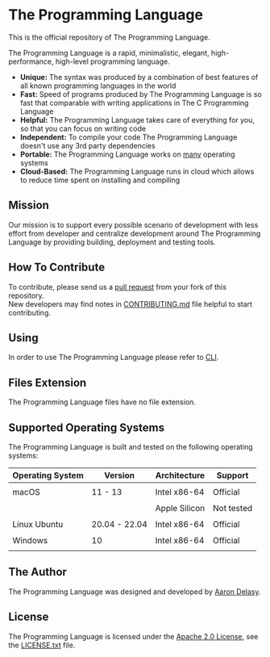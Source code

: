 # The Programming Language
This is the official repository of The Programming Language.

The Programming Language is a rapid, minimalistic, elegant, high-performance,
high-level programming language.
- **Unique:** The syntax was produced by a combination of best features of all
  known programming languages in the world
- **Fast:** Speed of programs produced by The Programming Language is so fast
  that comparable with writing applications in The C Programming Language
- **Helpful:** The Programming Language takes care of everything for you, so
  that you can focus on writing code
- **Independent:** To compile your code The Programming Language doesn't use
  any 3rd party dependencies
- **Portable:** The Programming Language works on
  [many](#supported-operating-systems) operating systems
- **Cloud-Based:** The Programming Language runs in cloud which allows to
  reduce time spent on installing and compiling

## Mission
Our mission is to support every possible scenario of development with less
effort from developer and centralize development around The Programming
Language by providing building, deployment and testing tools.

## How To Contribute
To contribute, please send us a [pull
request](https://github.com/thelang-io/the/compare) from your fork of this
repository. \
New developers may find notes in [CONTRIBUTING.md](CONTRIBUTING.md) file
helpful to start contributing.

## Using
In order to use The Programming Language please refer to
[CLI](https://github.com/thelang-io/cli).

## Files Extension
The Programming Language files have no file extension.

## Supported Operating Systems
The Programming Language is built and tested on the following operating
systems:

| Operating System | Version           | Architecture      | Support          |
|:---------------- | ----------------- | ----------------- | ---------------- |
|                  |                   |                   |                  |
| macOS            | 11 - 13           | Intel x86-64      | Official         |
|                  |                   |                   |                  |
|                  |                   | Apple Silicon     | Not tested       |
|                  |                   |                   |                  |
| Linux Ubuntu     | 20.04 - 22.04     | Intel x86-64      | Official         |
|                  |                   |                   |                  |
| Windows          | 10                | Intel x86-64      | Official         |
|                  |                   |                   |                  |

## The Author
The Programming Language was designed and developed by
[Aaron Delasy](https://github.com/delasy).

## License
The Programming Language is licensed under the
[Apache 2.0 License][apache2-license], see the [LICENSE.txt](LICENSE.txt) file.

[apache2-license]: http://opensource.org/licenses/Apache-2.0

